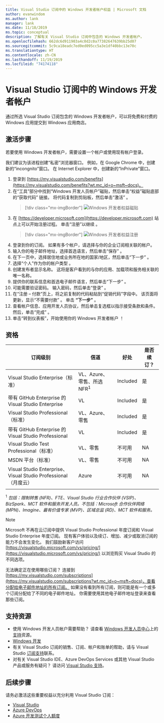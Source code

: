 ```yaml
---
title: Visual Studio 订阅中的 Windows 开发者帐户权益 | Microsoft 文档
author: evanwindom
ms.author: lank
manager: lank
ms.date: 11/18/2019
ms.topic: conceptual
description: 了解有关 Visual Studio 订阅中包含的 Windows 开发者帐户。
ms.openlocfilehash: 662dc6d911903a4c0d2c0a77382647639bb25d07
ms.sourcegitcommit: 5c9ca18eadc7ed0ed095cc5a3e1df40bbc13e70c
ms.translationtype: HT
ms.contentlocale: zh-CN
ms.lasthandoff: 11/19/2019
ms.locfileid: "74174118"
---
```

# <a name="windows-developer-account-in-visual-studio-subscriptions"></a>Visual Studio 订阅中的 Windows 开发者帐户
通过所选 Visual Studio 订阅包含的 Windows 开发者帐户，可以将免费和付费的 Windows 应用提交到 Windows 应用商店。

## <a name="activation-steps"></a>激活步骤
若要使用 Windows 开发者帐户，需要设置一个帐户或使用现有帐户登录。

我们建议为该进程创建“私密”浏览器窗口。  例如，在 Google Chrome 中，创建新的“incongnito”窗口。  在 Internet Explorer 中，创建新的“InPrivate”窗口。

1. 登录到 [https://my.visualstudio.com/benefits](https://my.visualstudio.com/benefits?wt.mc_id=o~msft~docs)。
2. 在“工具”部分中找到“Windows 开发人员帐户”磁贴，然后单击“权益”磁贴底部的“获取代码”  链接。  将代码复制到剪贴板，然后单击“激活”  。
   > [!div class="mx-imgBorder"]
   > ![Windows 开发者权益磁贴](_img/vs-windows-dev/vs-windows-dev-tile.png)
3. 在 [https://developer.microsoft.com](https://developer.microsoft.com) 站点上可以开始注册过程。  单击“注册”以继续  。
   > [!div class="mx-imgBorder"]
   > ![Windows 开发者权益注册](_img/vs-windows-dev/vs-windows-dev-register1-cropped.png)
4. 登录到你的订阅。  如果有多个帐户，请选择与你的企业订阅相关联的帐户。
0. 输入你的电子邮件地址，选择首选语言，然后单击“保存”  。
5. 在下一页中，选择居住地或业务所在地的国家/地区，然后单击“下一步”  。
6. 选择“个人”作为你的帐户类型  。
7. 创建发布者显示名称。  这将是客户看到的与你的应用、加载项和服务相关联的唯一名称。
8. 提供你的联系信息和首选电子邮件语言，然后单击“下一步”  。
9. 可能需要验证密码。  输入密码，然后单击“登录”  。
10. 在“注册 – 付款”页上，将之前复制的代码粘贴到“促销代码”字段中。  该页面将更新，显示“不需要付款”  。  单击 **“下一步”** 。
11. 查看帐户信息、应用开发人员协议，然后单击复选框以指示接受条款和条件。  然后，单击“完成”  。
12. 单击“转到仪表板”，开始使用你的 Windows 开发者帐户  ！

## <a name="eligibility"></a>资格
| 订阅级别                                                 |     信道                                            | 好处                                                          | 是否续订？    |
|--------------------------------------------------------------------|---------------------------------------------------------|------------------------------------------------------------------|---------------|
| Visual Studio Enterprise（标准）   | VL、Azure、零售、所选 NFR<sup>1</sup> | Included       |  是|
| 带有 GitHub Enterprise 的 Visual Studio Enterprise   | VL  | Included       |  是|
| Visual Studio Professional（标准） | VL、Azure、零售                                       | Included                                                            |是|
| 带有 GitHub Enterprise 的 Visual Studio Professional | VL                                        | Included                                                            |是|
| Visual Studio Test Professional（标准）                         | VL、零售                                              | 不可用                                            |  NA|
| MSDN 平台（标准）                                          | VL、零售                                              |  不可用                                            |  NA|
| Visual Studio Enterprise、Visual Studio Professional（月度云） | Azure                                       | 不可用                                                           |NA|
||

<sup>1</sup>  *包括：限制转售 (NFR)、FTE、Visual Studio 行业合作伙伴 (VSIP)、BizSpark、MCT 软件和服务开发人员。不包括：Microsoft 合作伙伴网络 (MPN)、Imagine、最有价值专家 (MVP)、区域总监 (RD)、MCT 软件和服务。*

> [!NOTE]
> Microsoft 不再在云订阅中提供 Visual Studio Professional 年度订阅和 Visual Studio Enterprise 年度订阅。 现有客户体验以及续订、增加、减少或取消订阅的能力不会发生变化。 我们鼓励新客户访问 [https://visualstudio.microsoft.com/vs/pricing/](https://visualstudio.microsoft.com/vs/pricing/) 以浏览购买 Visual Studio 的不同选项。

无法确定正在使用哪些订阅？  连接到 [https://my.visualstudio.com/subscriptions](https://my.visualstudio.com/subscriptions?wt.mc_id=o~msft~docs)，查看分配给电子邮件地址的所有订阅。 如果没有看到所有订阅，则可能是有一个或多个订阅分配给了不同的电子邮件地址。  你需要使用其他电子邮件地址登录来查看那些订阅。

## <a name="support-resources"></a>支持资源
- 使用 Windows 开发人员帐户需要帮助？  请查看 [Windows 开发人员中心](https://developer.microsoft.com/windows)上的[支持](https://developer.microsoft.com/windows/support)资源。
- [Windows 开发](/windows/)
- 有关 Visual Studio 订阅的销售、订阅、帐户和账单的帮助，请与 Visual Studio [订阅支持](https://visualstudio.microsoft.com/subscriptions/support/)联系。
- 对有关 Visual Studio IDE、Azure DevOps Services 或其他 Visual Studio 产品或服务有疑问？  请访问 [Visual Studio 支持](https://visualstudio.microsoft.com/support/)。

## <a name="next-steps"></a>后续步骤
请务必激活这些重要权益以充分利用 Visual Studio 订阅：
- [Visual Studio](vs-ide-benefit.md)
- [Azure DevOps](vs-azure-devops.md)
- [Azure 开发测试个人额度](vs-azure.md)